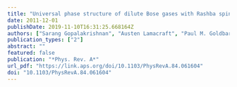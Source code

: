 ```yaml
---
title: "Universal phase structure of dilute Bose gases with Rashba spin-orbit coupling"
date: 2011-12-01
publishDate: 2019-11-10T16:31:25.668164Z
authors: ["Sarang Gopalakrishnan", "Austen Lamacraft", "Paul M. Goldbart"]
publication_types: ["2"]
abstract: ""
featured: false
publication: "*Phys. Rev. A*"
url_pdf: "https://link.aps.org/doi/10.1103/PhysRevA.84.061604"
doi: "10.1103/PhysRevA.84.061604"
---
```


